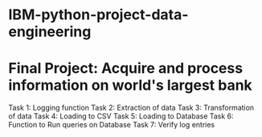 # IBM-python-project-data-engineering

# Final Project: Acquire and process information on world's largest bank

Task 1: Logging function
Task 2: Extraction of data
Task 3: Transformation of data
Task 4: Loading to CSV
Task 5: Loading to Database
Task 6: Function to Run queries on Database
Task 7: Verify log entries
